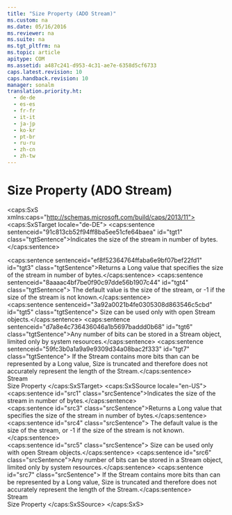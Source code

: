 ```yaml
---
title: "Size Property (ADO Stream)"
ms.custom: na
ms.date: 05/16/2016
ms.reviewer: na
ms.suite: na
ms.tgt_pltfrm: na
ms.topic: article
apitype: COM
ms.assetid: a487c241-d953-4c31-ae7e-6358d5cf6733
caps.latest.revision: 10
caps.handback.revision: 10
manager: sonalm
translation.priority.ht: 
  - de-de
  - es-es
  - fr-fr
  - it-it
  - ja-jp
  - ko-kr
  - pt-br
  - ru-ru
  - zh-cn
  - zh-tw
---
```

# Size Property (ADO Stream)
<?xml version="1.0" encoding="utf-8"?>
<caps:SxS xmlns:caps="http://schemas.microsoft.com/build/caps/2013/11">
  <caps:SxSTarget locale="de-DE">
    <developerReferenceWithoutSyntaxDocument xsi:schemaLocation="http://ddue.schemas.microsoft.com/authoring/2003/5 http://dduestorage.blob.core.windows.net/ddueschema/developer.xsd" xmlns="http://ddue.schemas.microsoft.com/authoring/2003/5" xmlns:xlink="http://www.w3.org/1999/xlink" xmlns:xsi="http://www.w3.org/2001/XMLSchema-instance">
      <introduction>
        <para>
          <caps:sentence sentenceid="91c813cb52f94ff8ba5ee51cfe64baea" id="tgt1" class="tgtSentence">Indicates the size of the stream in number of bytes.</caps:sentence>
        </para>
      </introduction>
      <section>
        <title>
          <caps:sentence sentenceid="4d354fa601a7e22a163f41084b5a0b77" id="tgt2" class="tgtSentence">Return Values</caps:sentence>
        </title>
        <content>
          <para>
            <caps:sentence sentenceid="ef8f52364764ffaba6e9bf07bef22fd1" id="tgt3" class="tgtSentence">Returns a <languageKeyword>Long</languageKeyword> value that specifies the size of the stream in number of bytes.</caps:sentence>
            <caps:sentence sentenceid="8aaaac4bf7be0f90c97dde56b1907c44" id="tgt4" class="tgtSentence"> The default value is the size of the stream, or -1 if the size of the stream is not known.</caps:sentence>
          </para>
        </content>
      </section>
      <languageReferenceRemarks>
        <content>
          <para>
            <caps:sentence sentenceid="3a92a0021b4fe0305308d863546c5cbd" id="tgt5" class="tgtSentence">
              <legacyBold>Size</legacyBold> can be used only with open <legacyLink xlink:href="0514531f-009d-4519-abc3-d727014a39f1">Stream</legacyLink> objects.</caps:sentence>
          </para>
          <alert class="note">
            <para>
              <caps:sentence sentenceid="d7a8e4c736436046a1b5697baddd0b68" id="tgt6" class="tgtSentence">Any number of bits can be stored in a <legacyBold>Stream</legacyBold> object, limited only by system resources.</caps:sentence>
              <caps:sentence sentenceid="59fc3b0a1a9a9e9309d34a08bac2f333" id="tgt7" class="tgtSentence"> If the <legacyBold>Stream</legacyBold> contains more bits than can be represented by a <legacyBold>Long</legacyBold> value, <legacyBold>Size</legacyBold> is truncated and therefore does not accurately represent the length of the <legacyBold>Stream</legacyBold>.</caps:sentence>
            </para>
          </alert>
        </content>
      </languageReferenceRemarks>
      <section>
        <title>
          <caps:sentence sentenceid="2f342d3be839cc5b67ae0de7d404b8e6" id="tgt8" class="tgtSentence">Applies To</caps:sentence>
        </title>
        <content>
          <para>
            <link xlink:href="0514531f-009d-4519-abc3-d727014a39f1">Stream</link>
          </para>
        </content>
      </section>
      <relatedTopics>
        <link xlink:href="e6bad449-ebdb-4dd3-886a-9e6f1e7ee5d2">Size Property</link>
      </relatedTopics>
    </developerReferenceWithoutSyntaxDocument>
  </caps:SxSTarget>
  <caps:SxSSource locale="en-US">
    <developerReferenceWithoutSyntaxDocument xsi:schemaLocation="http://ddue.schemas.microsoft.com/authoring/2003/5 http://dduestorage.blob.core.windows.net/ddueschema/developer.xsd" xmlns="http://ddue.schemas.microsoft.com/authoring/2003/5" xmlns:xlink="http://www.w3.org/1999/xlink" xmlns:xsi="http://www.w3.org/2001/XMLSchema-instance">
      <introduction>
        <para>
          <caps:sentence id="src1" class="srcSentence">Indicates the size of the stream in number of bytes.</caps:sentence>
        </para>
      </introduction>
      <section>
        <title>
          <caps:sentence id="src2" class="srcSentence">Return Values</caps:sentence>
        </title>
        <content>
          <para>
            <caps:sentence id="src3" class="srcSentence">Returns a <languageKeyword>Long</languageKeyword> value that specifies the size of the stream in number of bytes.</caps:sentence>
            <caps:sentence id="src4" class="srcSentence"> The default value is the size of the stream, or -1 if the size of the stream is not known.</caps:sentence>
          </para>
        </content>
      </section>
      <languageReferenceRemarks>
        <content>
          <para>
            <caps:sentence id="src5" class="srcSentence">
              <legacyBold>Size</legacyBold> can be used only with open <legacyLink xlink:href="0514531f-009d-4519-abc3-d727014a39f1">Stream</legacyLink> objects.</caps:sentence>
          </para>
          <alert class="note">
            <para>
              <caps:sentence id="src6" class="srcSentence">Any number of bits can be stored in a <legacyBold>Stream</legacyBold> object, limited only by system resources.</caps:sentence>
              <caps:sentence id="src7" class="srcSentence"> If the <legacyBold>Stream</legacyBold> contains more bits than can be represented by a <legacyBold>Long</legacyBold> value, <legacyBold>Size</legacyBold> is truncated and therefore does not accurately represent the length of the <legacyBold>Stream</legacyBold>.</caps:sentence>
            </para>
          </alert>
        </content>
      </languageReferenceRemarks>
      <section>
        <title>
          <caps:sentence id="src8" class="srcSentence">Applies To</caps:sentence>
        </title>
        <content>
          <para>
            <link xlink:href="0514531f-009d-4519-abc3-d727014a39f1">Stream</link>
          </para>
        </content>
      </section>
      <relatedTopics>
        <link xlink:href="e6bad449-ebdb-4dd3-886a-9e6f1e7ee5d2">Size Property</link>
      </relatedTopics>
    </developerReferenceWithoutSyntaxDocument>
  </caps:SxSSource>
</caps:SxS>